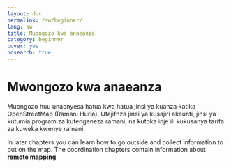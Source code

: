 ```yaml
---
layout: doc
permalink: /sw/beginner/
lang: sw
title: Muongozo kwa anaeanza
category: beginner
cover: yes
nosearch: true
---
```


Mwongozo kwa anaeanza
=====================

Muongozo huu unaonyesa hatua kwa hatua jinsi ya kuanza katika OpenStreetMap (Ramani Huria). Utajifnza jinsi ya kusajiri akaunti, jinsi ya kutumia program za kutengeneza ramani, na kutoka inje ili kukusanya tarifa za kuweka kwenye ramani.

In later chapters you can learn how to go outside and collect information to put on the map. The coordination chapters contain information about **remote mapping**
